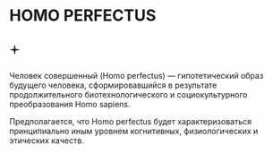 # HOMO PERFECTUS

## 🟄

Человек совершенный (Homo perfectus) — гипотетический образ будущего человека, сформировавшийся в результате продолжительного биотехнологического и социокультурного преобразования Homo sapiens.

Предполагается, что Homo perfectus будет характеризоваться принципиально иным уровнем когнитивных, физиологических и этических качеств.